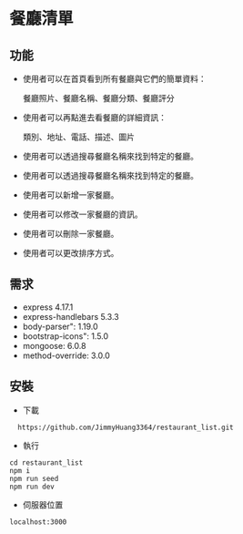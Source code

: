# 餐廳清單

## 功能
- 使用者可以在首頁看到所有餐廳與它們的簡單資料：

  餐廳照片、餐廳名稱、餐廳分類、餐廳評分

- 使用者可以再點進去看餐廳的詳細資訊：

  類別、地址、電話、描述、圖片

- 使用者可以透過搜尋餐廳名稱來找到特定的餐廳。
- 使用者可以透過搜尋餐廳名稱來找到特定的餐廳。
- 使用者可以新增一家餐廳。
- 使用者可以修改一家餐廳的資訊。
- 使用者可以刪除一家餐廳。
- 使用者可以更改排序方式。

## 需求
- express 4.17.1
- express-handlebars 5.3.3
- body-parser": 1.19.0
- bootstrap-icons": 1.5.0
- mongoose: 6.0.8
- method-override: 3.0.0

## 安裝
- 下載
```
  https://github.com/JimmyHuang3364/restaurant_list.git
```
- 執行
```
cd restaurant_list
npm i
npm run seed
npm run dev
```
- 伺服器位置
```
localhost:3000
```
